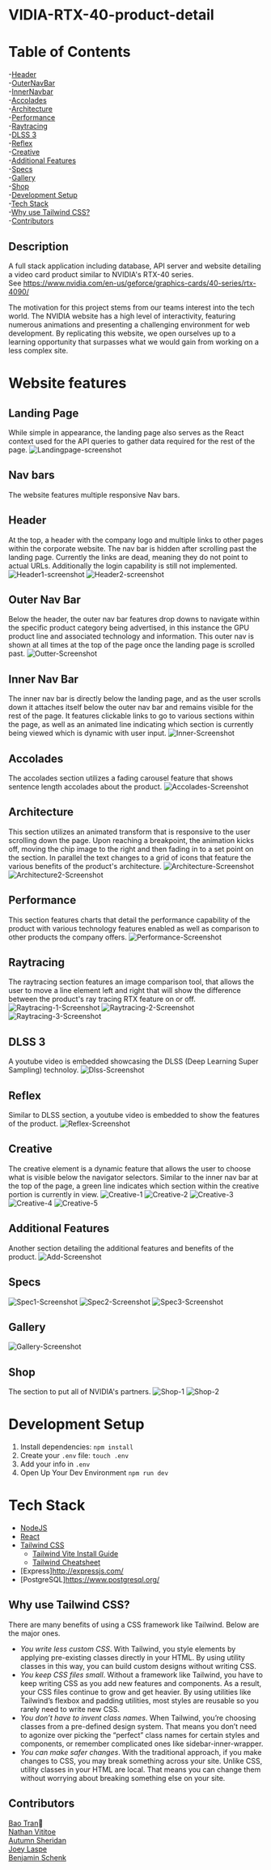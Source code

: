 # VIDIA-RTX-40-product-detail #
# Table of Contents #
-[Header](#header)<br/>
-[OuterNavBar](#outer-nav-bar)<br/>
-[InnerNavbar](#inner-nav-bar)<br/>
-[Accolades](#accolades)<br/>
-[Architecture](#architecture)<br/>
-[Performance](#performance)<br/>
-[Raytracing](#raytracing)<br/>
-[DLSS 3](#dlss-3)<br/>
-[Reflex](#reflex)<br/>
-[Creative](#creative)<br/>
-[Additional Features](#additional-features)<br/>
-[Specs](#specs)<br/>
-[Gallery](#gallery)<br/>
-[Shop](#shop)<br/>
-[Development Setup](#development-setup)<br/>
-[Tech Stack](#tech-stack)<br/>
-[Why use Tailwind CSS?](#why-use-tailwind-css?)<br/>
-[Contributors](#contributors)<br/>

## Description ##

A full stack application including database, API server and website detailing a video card product similar to NVIDIA's RTX-40 series.<br/>
See https://www.nvidia.com/en-us/geforce/graphics-cards/40-series/rtx-4090/<br/>

The motivation for this project stems from our teams interest into the tech world. The NVIDIA website has a high level of interactivity, featuring numerous animations and presenting a challenging environment for web development. By replicating this website, we open ourselves up to a learning opportunity that surpasses what we would gain from working on a less complex site.

# Website features #

## Landing Page ##
While simple in appearance, the landing page also serves as the React context used for the API queries to gather data required for the rest of the page. 
![Landingpage-screenshot](./vite-project/public/images/Screenshot%20from%202023-08-02%2008-04-20.png)

## Nav bars ##
The website features multiple responsive Nav bars.
## Header ##
 At the top, a header with the company logo and multiple links to other pages within the corporate website. The nav bar is hidden after scrolling past the landing page. Currently the links are dead, meaning they do not point to actual URLs. Additionally the login capability is still not implemented.
![Header1-screenshot](./vite-project/images/130795003/96718456-4aa9-40f8-ac1f-f8cc2a0627c6.png)
![Header2-screenshot](./images/130795003/0d950d99-ff16-465c-b7fb-dd52159d6991.png)

## Outer Nav Bar ##
Below the header, the outer nav bar features drop downs to navigate within the specific product category being advertised, in this instance the GPU product line and associated technology and information. This outer nav is shown at all times at the top of the page once the landing page is scrolled past.
![Outter-Screenshot](./images/130795003/897469e5-c828-429a-b289-6cdfcb26450f.png)

## Inner Nav Bar ##
The inner nav bar is directly below the landing page, and as the user scrolls down it attaches itself below the outer nav bar and remains visible for the rest of the page. It features clickable links to go to various sections within the page, as well as an animated line indicating which section is currently being viewed which is dynamic with user input.
![Inner-Screenshot](./images/130795003/aecebd26-b181-4714-a12b-001beeabf469.png)

## Accolades ##
The accolades section utilizes a fading carousel feature that shows sentence length accolades about the product. 
![Accolades-Screenshot](./images/130795003/93644dfc-ab7c-4d3f-8f71-9a292b7ba766.png)

## Architecture ##
This section utilizes an animated transform that is responsive to the user scrolling down the page. Upon reaching a breakpoint, the animation kicks off, moving the chip image to the right and then fading in to a set point on the section. In parallel the text changes to a grid of icons that feature the various benefits of the product's architecture. 
![Architecture-Screenshot](./images/130795003/4bd6b2c4-dc14-4584-95de-f04aaf6bbbd8.png)
![Architecture2-Screenshot](./images/130795003/865e1bda-acb9-4f58-9787-56a89ea8d93e.png)


## Performance ##
This section features charts that detail the performance capability of the product with various technology features enabled as well as comparison to other products the company offers.
![Performance-Screenshot](./images/130795003/4e2b297c-12e1-49a3-b9fc-dffa2fb7f5ee.png)

## Raytracing ##
The raytracing section features an image comparison tool, that allows the user to move a line element left and right that will show the difference between the product's ray tracing RTX feature on or off. 
![Raytracing-1-Screenshot](./images/130795003/18dca539-a3df-4b2b-b0af-82f3535d02aa.png)
![Raytracing-2-Screenshot](https://github.com/Autumn-S/VIDIA-RTX-40-product-detail/images/130795003/821e5276-aabb-484b-95c8-c879d9e329d2.png)
![Raytracing-3-Screenshot](https://github.com/Autumn-S/VIDIA-RTX-40-product-detail/images/130795003/32f7f2c8-852e-475d-87b5-4cb02cc1f4e2.png)

## DLSS 3 ##
A youtube video is embedded showcasing the DLSS (Deep Learning Super Sampling) technoloy.
![Dlss-Screenshot](https://github.com/Autumn-S/VIDIA-RTX-40-product-detail/images/130795003/41780747-fb94-400f-b71e-0ef542aad1d2.png)

## Reflex ##
Similar to DLSS section, a youtube video is embedded to show the features of the product.
![Reflex-Screenshot](https://github.com/Autumn-S/VIDIA-RTX-40-product-detail/images/130795003/7ac0fc63-53e8-4540-9d28-3ed4f285eaa8.png)

## Creative ##
The creative element is a dynamic feature that allows the user to choose what is visible below the navigator selectors. Similar to the inner nav bar at the top of the page, a green line indicates which section within the creative portion is currently in view. 
![Creative-1](https://github.com/Autumn-S/VIDIA-RTX-40-product-detail/images/130795003/e30d92d6-4024-4165-bd52-4d369b82254d.png)
![Creative-2](https://github.com/Autumn-S/VIDIA-RTX-40-product-detail/images/130795003/9815ac24-baa1-4b99-ae5b-0fefe05aad5e.png)
![Creative-3](https://github.com/Autumn-S/VIDIA-RTX-40-product-detail/images/130795003/fd18ea5c-2395-4dc1-b76c-cf43321062c3.png)
![Creative-4](https://github.com/Autumn-S/VIDIA-RTX-40-product-detail/images/130795003/fa06272e-dd93-478d-bc73-8d6df877ae97.png)
![Creative-5](https://github.com/Autumn-S/VIDIA-RTX-40-product-detail/images/130795003/f026183c-5d77-48a6-a49a-15af683af51b.png)

## Additional Features ##
Another section detailing the additional features and benefits of the product. 
![Add-Screenshot](https://github.com/Autumn-S/VIDIA-RTX-40-product-detail/images/130795003/e34fd2cd-cf52-4ff3-8eb3-44283a9c0852.png)

## Specs ##
![Spec1-Screenshot](https://github.com/Autumn-S/VIDIA-RTX-40-product-detail/images/130795003/45449b5e-105c-4b7e-837f-a0c35608c796.png)
![Spec2-Screenshot](https://github.com/Autumn-S/VIDIA-RTX-40-product-detail/images/130795003/0dad4696-ed3b-4b8b-81fe-1a85b570703d.png)
![Spec3-Screenshot](https://github.com/Autumn-S/VIDIA-RTX-40-product-detail/images/130795003/f3ce660f-6031-413e-bcfa-56c9fd0c1fa0.png)

## Gallery ##
![Gallery-Screenshot](https://github.com/Autumn-S/VIDIA-RTX-40-product-detail/images/130795003/a98a6cf3-e66f-4afc-a093-3aeaca52c18f.png)

## Shop ##
The section to put all of NVIDIA's partners.
![Shop-1](https://github.com/Autumn-S/VIDIA-RTX-40-product-detail/images/130795003/8ab4d1a9-25f3-4f9d-8129-b7cacd6abaff.png)
![Shop-2](https://github.com/Autumn-S/VIDIA-RTX-40-product-detail/images/130795003/c77a9bf2-b7b7-4a89-b35f-76f8e3bfbdf3.png)


# Development Setup #

1. Install dependencies: `npm install`
2. Create your `.env` file: `touch .env`
3. Add your info in `.env`
4. Open Up Your Dev Environment `npm run dev`

# Tech Stack #
* [NodeJS](https://nodejs.org/en "Node")
* [React](https://react.dev/ "React")
* [Tailwind CSS](https://tailwindcss.com/)
    * [Tailwind Vite Install Guide](https://tailwindcss.com/docs/guides/vite)
    * [Tailwind Cheatsheet](https://tailwindcomponents.com/cheatsheet/)
* [Express]<http://expressjs.com/>
* [PostgreSQL]<https://www.postgresql.org/>

## Why use Tailwind CSS? ##
There are many benefits of using a CSS framework like Tailwind. Below are the major ones.
* _You write less custom CSS_. With Tailwind, you style elements by applying pre-existing classes directly in your HTML. By using utility classes in this way, you can build custom designs without writing CSS.
* _You keep CSS files small_. Without a framework like Tailwind, you have to keep writing CSS as you add new features and components. As a result, your CSS files continue to grow and get heavier. By using utilities like Tailwind’s flexbox and padding utilities, most styles are reusable so you rarely need to write new CSS.
* _You don’t have to invent class names_. When Tailwind, you’re choosing classes from a pre-defined design system. That means you don’t need to agonize over picking the “perfect” class names for certain styles and components, or remember complicated ones like sidebar-inner-wrapper.
* _You can make safer changes_. With the traditional approach, if you make changes to CSS, you may break something across your site. Unlike CSS, utility classes in your HTML are local. That means you can change them without worrying about breaking something else on your site.

## Contributors ##

[Bao Tran](https://www.linkedin.com/in/baottran21/):space_invader:<br/>
[Nathan Vititoe](https://www.linkedin.com/in/nathanvititoe/)<br/>
[Autumn Sheridan](https://www.linkedin.com/in/autumn-r-sheridan/)<br/>
[Joey Laspe](https://www.linkedin.com/in/joe-laspe/)<br/>
[Benjamin Schenk](https://www.linkedin.com/in/benjamin-k-schenk/)
